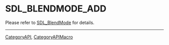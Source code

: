 # SDL_BLENDMODE_ADD

Please refer to [SDL_BlendMode](SDL_BlendMode) for details.

----
[CategoryAPI](CategoryAPI), [CategoryAPIMacro](CategoryAPIMacro)

